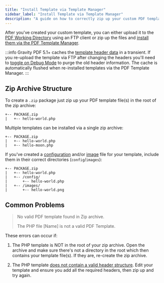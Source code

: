 ```yaml
---
title: "Install Template via Template Manager"
sidebar_label: "Install Template via Template Manager"
description: "A guide on how to correctly zip up your custom PDF template so it can be installed via the PDF Template Manager. Your zip can contain a single PHP template, or multiple templates."
---
```


After you've created your custom template, you can either upload it to the [PDF Working Directory](developer-first-custom-pdf.md#working-directory) using an FTP client or zip up the files and [install them via the PDF Template Manager](user-pdf-template-manager.md#install). 

:::info
Gravity PDF 5.1+ caches the [template header data](developer-first-custom-pdf.md#template-structure) in a transient. If you re-upload the template via FTP after changing the headers you'll need to [toggle on Debug Mode](user-global-settings.md#debug-mode) to purge the old header information. The cache is automatically flushed when re-installed templates via the PDF Template Manager.
::: 

## Zip Archive Structure 

To create a `.zip` package just zip up your PDF template file(s) in the root of the zip archive:

    +-- PACKAGE.zip
    |   +-- hello-world.php

Multiple templates can be installed via a single zip archive:

    +-- PACKAGE.zip
    |   +-- hello-world.php
    |   +-- hello-moon.php

If you've created a [configuration](developer-template-configuration-and-image.md) and/or [image](template-preview-image.md) file for your template, include them in their correct directories (`config`/`images`):

    +-- PACKAGE.zip
    |   +-- hello-world.php
    |   +-- /config/
    |       +-- hello-world.php
    |   +-- /images/
    |       +-- hello-world.png

## Common Problems 

> No valid PDF template found in Zip archive.
>
> The PHP file [Name] is not a valid PDF Template.

These errors can occur if:

1. The PHP template is NOT in the root of your zip archive. Open the archive and make sure there's not a directory in the root which then contains your template file(s). If they are, re-create the zip archive.

2. The PHP template [does not contain a valid header structure](developer-first-custom-pdf.md#template-structure). Edit your template and ensure you add all the required headers, then zip up and try again.

